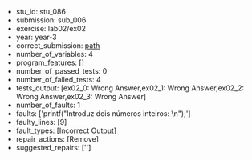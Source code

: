 - stu_id: stu_086	       
- submission: sub_006
- exercise: lab02/ex02
- year: year-3
- correct_submission: [path](https://github.com/pmorvalho/C-Pack-IPAs/blob/main/correct_submissions/year-3/lab02/ex02/ex02-stu_086-sub_008)
- number_of_variables: 4
- program_features: [] 
- number_of_passed_tests: 0
- number_of_failed_tests: 4
- tests_output: [ex02_0: Wrong Answer,ex02_1: Wrong Answer,ex02_2: Wrong Answer,ex02_3: Wrong Answer]
- number_of_faults: 1
- faults: ['printf("Introduz dois números inteiros: \n");']
- faulty_lines: [9]
- fault_types: [Incorrect Output]
- repair_actions: [Remove] 
- suggested_repairs: ['']
